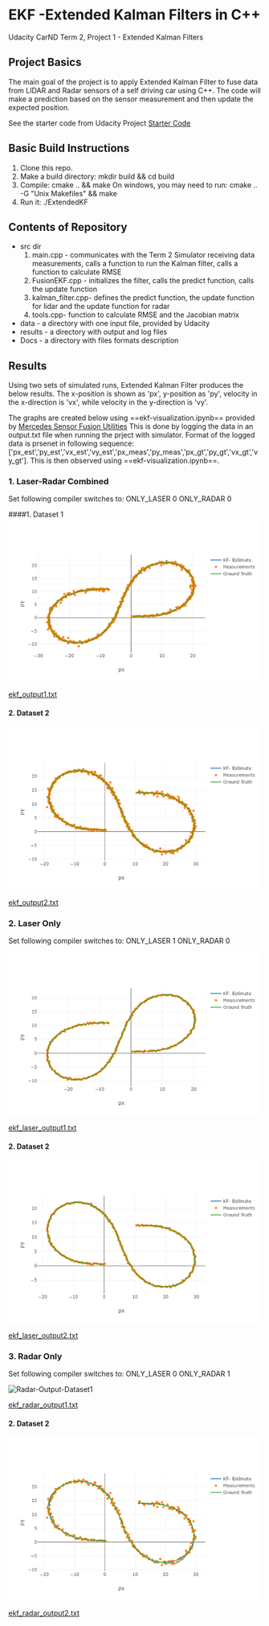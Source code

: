 # EKF -Extended Kalman Filters in C++
Udacity CarND Term 2, Project 1 - Extended Kalman Filters

## Project Basics
The main goal of the project is to apply Extended Kalman Filter to fuse data from LIDAR and Radar sensors of a self driving car using C++. The code will make a prediction based on the sensor measurement and then update the expected position.

See the starter code from Udacity Project 
[Starter Code](https://github.com/udacity/CarND-Extended-Kalman-Filter-Project)

## Basic Build Instructions
1. Clone this repo.
2. Make a build directory: mkdir build && cd build
3. Compile: cmake .. && make
	On windows, you may need to run: cmake .. -G "Unix Makefiles" && make
4. Run it: ./ExtendedKF

## Contents of Repository
- src dir
	1. main.cpp - communicates with the Term 2 Simulator receiving data measurements, calls a function to run the Kalman filter, calls a function to calculate RMSE
	2. FusionEKF.cpp - initializes the filter, calls the predict function, calls the update function
	3. kalman_filter.cpp- defines the predict function, the update function for lidar and the update function for radar
	4. tools.cpp- function to calculate RMSE and the Jacobian matrix
- data - a directory with one input file, provided by Udacity
- results - a directory with output and log files
- Docs - a directory with files formats description

## Results
Using two sets of simulated runs, Extended Kalman Filter produces the below results. The x-position is shown as 'px', y-position as 'py', velocity in the x-direction is 'vx', while velocity in the y-direction is 'vy'.

The graphs are created below using ==ekf-visualization.ipynb== provided by [Mercedes Sensor Fusion Utilities](https://github.com/udacity/CarND-Mercedes-SF-Utilities)
This is done by logging the data in an output.txt file when running the prject with simulator.
Format of the logged data is prsenet in following sequence: ['px_est','py_est','vx_est','vy_est','px_meas','py_meas','px_gt','py_gt','vx_gt','vy_gt'].
This is then observed using ==ekf-visualization.ipynb==.

### 1. Laser-Radar Combined 
Set following compiler switches to:
ONLY_LASER 0
ONLY_RADAR 0

####1. Dataset 1
![Laser-Radar-Output-Dataset1](https://github.com/vikasmalik22/EKF/blob/master/results/ekf_output1.png)

[ekf_output1.txt](https://github.com/vikasmalik22/EKF/blob/master/results/ekf_output1.txt)

#### 2. Dataset 2
![Laser-Radar-Output-Dataset2](https://github.com/vikasmalik22/EKF/blob/master/results/ekf_output2.png)

[ekf_output2.txt](https://github.com/vikasmalik22/EKF/blob/master/results/ekf_output1.txt)

### 2. Laser Only

Set following compiler switches to:
ONLY_LASER 1
ONLY_RADAR 0

![Laser-Output-Dataset1](https://github.com/vikasmalik22/EKF/blob/master/results/ekf_laser_output1.png)

[ekf_laser_output1.txt](https://github.com/vikasmalik22/EKF/blob/master/results/ekf_laser_output1.txt)

#### 2. Dataset 2
![Laser-Output-Dataset2](https://github.com/vikasmalik22/EKF/blob/master/results/ekf_laser_output2.png)

[ekf_laser_output2.txt](https://github.com/vikasmalik22/EKF/blob/master/results/ekf_laser_output2.txt)

### 3. Radar Only

Set following compiler switches to:
ONLY_LASER 0
ONLY_RADAR 1

![Radar-Output-Dataset1](https://github.com/vikasmalik22/EKF/blob/master/results/kf_radar_output1.png)

[ekf_radar_output1.txt](https://github.com/vikasmalik22/EKF/blob/master/results/ekf_radar_output1.txt)

#### 2. Dataset 2
![Radar-Output-Dataset2](https://github.com/vikasmalik22/EKF/blob/master/results/ekf_radar_output2.png)

[ekf_radar_output2.txt](https://github.com/vikasmalik22/EKF/blob/master/results/ekf_radar_output2.txt)
